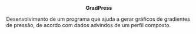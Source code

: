 <center>
    <b>GradPress</b>
</center>

Desenvolvimento de um programa que ajuda a gerar gráficos de gradientes de pressão, de acordo com dados advindos de um perfil composto.